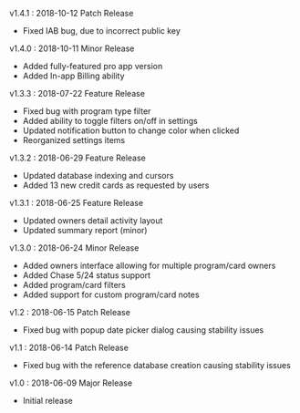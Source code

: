 v1.4.1 : 2018-10-12
Patch Release

 - Fixed IAB bug, due to incorrect public key

v1.4.0 : 2018-10-11
Minor Release

 - Added fully-featured pro app version
 - Added In-app Billing ability

v1.3.3 : 2018-07-22
Feature Release

 - Fixed bug with program type filter
 - Added ability to toggle filters on/off in settings
 - Updated notification button to change color when clicked
 - Reorganized settings items

v1.3.2 : 2018-06-29
Feature Release

 - Updated database indexing and cursors
 - Added 13 new credit cards as requested by users

v1.3.1 : 2018-06-25
Feature Release

 - Updated owners detail activity layout
 - Updated summary report (minor)

v1.3.0 : 2018-06-24
Minor Release

 - Added owners interface allowing for multiple program/card owners
 - Added Chase 5/24 status support
 - Added program/card filters
 - Added support for custom program/card notes
 
v1.2 : 2018-06-15
Patch Release

 - Fixed bug with popup date picker dialog causing stability issues
 
v1.1 : 2018-06-14
Patch Release

 - Fixed bug with the reference database creation causing stability issues
 
v1.0 : 2018-06-09
Major Release

 - Initial release